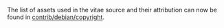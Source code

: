 The list of assets used in the vitae source and their attribution can now be found in [contrib/debian/copyright](../contrib/debian/copyright).
